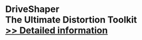 # DriveShaper<br />The Ultimate Distortion Toolkit<br />[>> Detailed information](https://secure.shareit.com/shareit/product.html?productid=300999702&affiliateid=200057808)